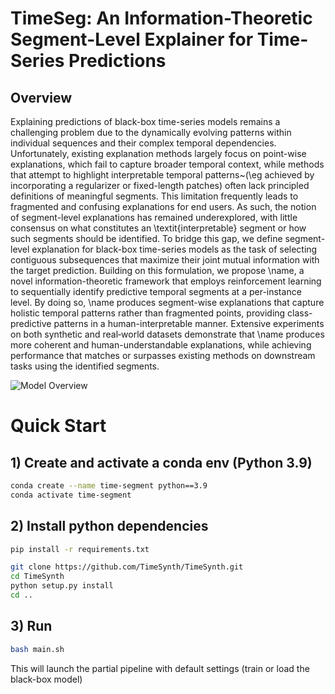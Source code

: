 # TimeSeg: An Information-Theoretic Segment-Level Explainer for Time-Series Predictions

## Overview

Explaining predictions of black-box time-series models remains a challenging problem due to the dynamically evolving patterns within individual sequences and their complex temporal dependencies. Unfortunately, existing explanation methods largely focus on point-wise explanations, which fail to capture broader temporal context, while methods that attempt to highlight interpretable temporal patterns~(\eg achieved by incorporating a regularizer or fixed-length patches) often lack principled definitions of meaningful segments. This limitation frequently leads to fragmented and confusing explanations for end users. 
As such, the notion of segment-level explanations has remained underexplored, with little consensus on what constitutes an \textit{interpretable} segment or how such segments should be identified. To bridge this gap, we define segment-level explanation for black-box time-series models as the task of selecting contiguous subsequences that maximize their joint mutual information with the target prediction. Building on this formulation, we propose \name, a novel information-theoretic framework that employs reinforcement learning to sequentially identify predictive temporal segments at a per-instance level. 
By doing so, \name produces segment-wise explanations that capture holistic temporal patterns rather than fragmented points, providing class-predictive patterns in a human-interpretable manner. Extensive experiments on both synthetic and real‑world datasets demonstrate that \name produces more coherent and human-understandable explanations, while achieving performance that matches or surpasses existing methods on downstream tasks using the identified segments.

![Model Overview](https://github.com/user-attachments/assets/2e1c3991-aa23-4038-99e7-3720e169cdaf)

# Quick Start

## 1) Create and activate a conda env (Python 3.9)

```bash
conda create --name time-segment python==3.9
conda activate time-segment
```

## 2) Install python dependencies

```bash
pip install -r requirements.txt

git clone https://github.com/TimeSynth/TimeSynth.git
cd TimeSynth
python setup.py install
cd ..
```

## 3) Run
```bash
bash main.sh
```
This will launch the partial pipeline with default settings (train or load the black-box model)

